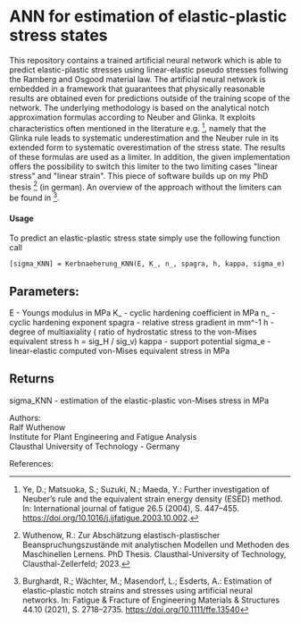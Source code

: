 # ANN for estimation of elastic-plastic stress states

This repository contains a trained artificial neural network which is able to predict elastic-plastic stresses using linear-elastic pseudo stresses follwing the Ramberg and Osgood material law.
The artificial neural network is embedded in a framework that guarantees that physically reasonable results are obtained even for predictions outside of the training scope of the network. 
The underlying methodology is based on the analytical notch approximation formulas according to Neuber and Glinka. It exploits characteristics often mentioned in the literature e.g. [^1], namely that the Glinka rule leads to systematic underestimation and the Neuber rule in its extended form to systematic overestimation of the stress state. The results of these formulas are used as a limiter. In addition, the given implementation offers the possibility to switch this limiter to the two limiting cases "linear stress" and "linear strain".
This piece of software builds up on my PhD thesis [^2] (in german). An overview of the approach without the limiters can be found in [^3]. 

#### Usage
To predict an elastic-plastic stress state simply use the following function call

```
[sigma_KNN] = Kerbnaeherung_KNN(E, K_, n_, spagra, h, kappa, sigma_e)
```

## Parameters: 
E - Youngs modulus in MPa
K_ - cyclic hardening coefficient in MPa
n_ - cyclic hardening exponent
spagra - relative stress gradient in mm^-1
h - degree of multiaxiality ( ratio of hydrostatic stress to the von-Mises equivalent stress h = sig_H / sig_v)
kappa - support potential 
sigma_e - linear-elastic computed von-Mises equivalent stress in MPa

## Returns
sigma_KNN - estimation of the elastic-plastic von-Mises stress in MPa



Authors:  
Ralf Wuthenow  
Institute for Plant Engineering and Fatigue Analysis  
Clausthal University of Technology - Germany  

References:  
[^1]: Ye, D.; Matsuoka, S.; Suzuki, N.; Maeda, Y.: Further investigation of Neuber’s rule and the equivalent strain energy density (ESED) method. In: International journal of fatigue 26.5 (2004), S. 447–455. https://doi.org/10.1016/j.ijfatigue.2003.10.002.  
[^2]: Wuthenow, R.: Zur Abschätzung elastisch-plastischer Beanspruchungszustände mit analytischen Modellen und Methoden des Maschinellen Lernens. PhD Thesis. Clausthal-University of Technology, Clausthal-Zellerfeld; 2023.   
[^3]: Burghardt, R.; Wächter, M.; Masendorf, L.; Esderts, A.: Estimation of elastic–plastic notch strains and stresses using artificial neural networks. In: Fatigue & Fracture of Engineering Materials & Structures 44.10 (2021), S. 2718–2735. https://doi.org/10.1111/ffe.13540  
 
